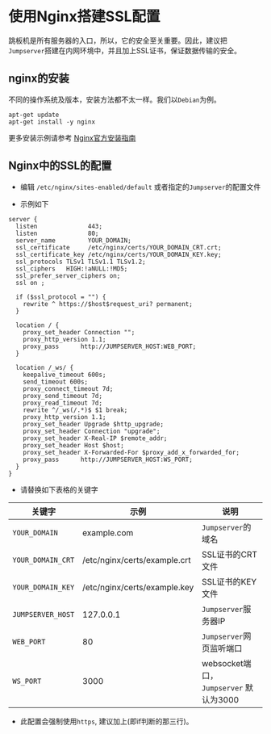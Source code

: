 # 使用Nginx搭建SSL配置

跳板机是所有服务器的入口，所以，它的安全至关重要。因此，建议把`Jumpserver`搭建在内网环境中，并且加上SSL证书，保证数据传输的安全。

## nginx的安装

不同的操作系统及版本，安装方法都不太一样。我们以`Debian`为例。

```
apt-get update
apt-get install -y nginx
```

更多安装示例请参考 [Nginx官方安装指南](https://www.nginx.com/resources/wiki/start/topics/tutorials/install/)

## Nginx中的SSL的配置

* 编辑 `/etc/nginx/sites-enabled/default` 或者指定的`Jumpserver`的配置文件

* 示例如下

```
server {
  listen              443;
  listen              80;
  server_name         YOUR_DOMAIN;
  ssl_certificate     /etc/nginx/certs/YOUR_DOMAIN_CRT.crt;
  ssl_certificate_key /etc/nginx/certs/YOUR_DOMAIN_KEY.key;
  ssl_protocols	TLSv1 TLSv1.1 TLSv1.2;
  ssl_ciphers	HIGH:!aNULL:!MD5;
  ssl_prefer_server_ciphers on;
  ssl on ;

  if ($ssl_protocol = "") {
    rewrite ^ https://$host$request_uri? permanent;
  }

  location / {
    proxy_set_header Connection "";
    proxy_http_version 1.1;
    proxy_pass      http://JUMPSERVER_HOST:WEB_PORT;
  }

  location /_ws/ {
    keepalive_timeout 600s;
    send_timeout 600s;
    proxy_connect_timeout 7d;
    proxy_send_timeout 7d;
    proxy_read_timeout 7d;
    rewrite ^/_ws(/.*)$ $1 break;
    proxy_http_version 1.1;
    proxy_set_header Upgrade $http_upgrade;
    proxy_set_header Connection "upgrade";
    proxy_set_header X-Real-IP $remote_addr;
    proxy_set_header Host $host;
    proxy_set_header X-Forwarded-For $proxy_add_x_forwarded_for;
    proxy_pass      http://JUMPSERVER_HOST:WS_PORT;
  }
}

```

* 请替换如下表格的关键字


关键字  		 		| 示例          					| 说明
------------- 		| -------------					|-------
`YOUR_DOMAIN`  		|  example.com 					| `Jumpserver`的域名
`YOUR_DOMAIN_CRT`  	| /etc/nginx/certs/example.crt	| SSL证书的CRT文件
`YOUR_DOMAIN_KEY`  	| /etc/nginx/certs/example.key	| SSL证书的KEY文件
`JUMPSERVER_HOST`  	| 127.0.0.1						| `Jumpserver`服务器IP
`WEB_PORT ` 		| 80							| `Jumpserver`网页监听端口
`WS_PORT `  		| 3000							| websocket端口，`Jumpserver` 默认为3000

* 此配置会强制使用`https`, 建议加上(即if判断的那三行)。